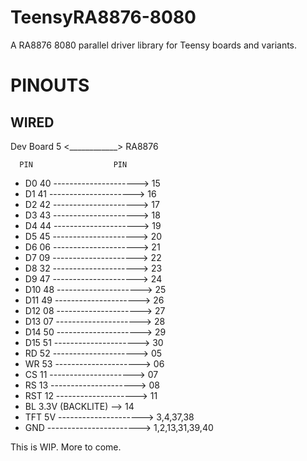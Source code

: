 # TeensyRA8876-8080
A RA8876 8080 parallel driver library for Teensy boards and variants.

# PINOUTS
## WIRED
Dev Board 5 <____________> RA8876

      PIN                  PIN
- D0  40 --------------------->  15
- D1  41 --------------------->  16
- D2  42 --------------------->  17
- D3  43 --------------------->  18
- D4  44 --------------------->  19
- D5  45 --------------------->  20
- D6  06 --------------------->  21
- D7  09 --------------------->  22
- D8  32 --------------------->  23
- D9  47 --------------------->  24
- D10 48 --------------------->  25
- D11 49 --------------------->  26
- D12 08 --------------------->  27
- D13 07 --------------------->  28
- D14 50 --------------------->  29
- D15 51 --------------------->  30
- RD  52 --------------------->  05
- WR  53 --------------------->  06
- CS  11 --------------------->  07
- RS  13 --------------------->  08
- RST 12 -------------------->  11
- BL  3.3V (BACKLITE) -->  14
- TFT 5V --------------------->  3,4,37,38
- GND    ----------------------->  1,2,13,31,39,40

This is WIP. More to come.
